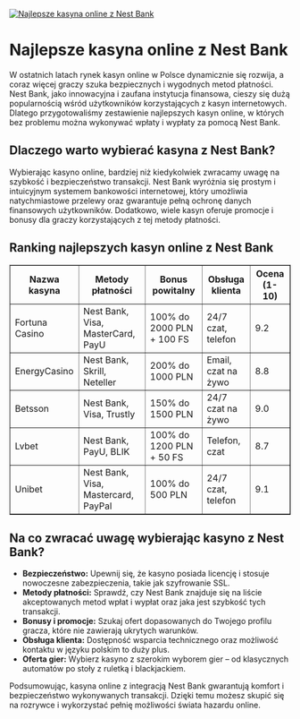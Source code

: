 [![Najlepsze kasyna online z Nest Bank](https://123-caf.pages.dev/gitsignup.png)](https://vrmoo.ru/Bt82HjjY)

<h1>Najlepsze kasyna online z Nest Bank</h1> <p>W ostatnich latach rynek kasyn online w Polsce dynamicznie się rozwija, a coraz więcej graczy szuka bezpiecznych i wygodnych metod płatności. Nest Bank, jako innowacyjna i zaufana instytucja finansowa, cieszy się dużą popularnością wśród użytkowników korzystających z kasyn internetowych. Dlatego przygotowaliśmy zestawienie najlepszych kasyn online, w których bez problemu można wykonywać wpłaty i wypłaty za pomocą Nest Bank.</p>  <h2>Dlaczego warto wybierać kasyna z Nest Bank?</h2> <p>Wybierając kasyno online, bardziej niż kiedykolwiek zwracamy uwagę na szybkość i bezpieczeństwo transakcji. Nest Bank wyróżnia się prostym i intuicyjnym systemem bankowości internetowej, który umożliwia natychmiastowe przelewy oraz gwarantuje pełną ochronę danych finansowych użytkowników. Dodatkowo, wiele kasyn oferuje promocje i bonusy dla graczy korzystających z tej metody płatności.</p>  <h2>Ranking najlepszych kasyn online z Nest Bank</h2> <table border="1" cellpadding="8" cellspacing="0">   <thead>     <tr>       <th>Nazwa kasyna</th>       <th>Metody płatności</th>       <th>Bonus powitalny</th>       <th>Obsługa klienta</th>       <th>Ocena (1-10)</th>     </tr>   </thead>   <tbody>     <tr>       <td>Fortuna Casino</td>       <td>Nest Bank, Visa, MasterCard, PayU</td>       <td>100% do 2000 PLN + 100 FS</td>       <td>24/7 czat, telefon</td>       <td>9.2</td>     </tr>     <tr>       <td>EnergyCasino</td>       <td>Nest Bank, Skrill, Neteller</td>       <td>200% do 1000 PLN</td>       <td>Email, czat na żywo</td>       <td>8.8</td>     </tr>     <tr>       <td>Betsson</td>       <td>Nest Bank, Visa, Trustly</td>       <td>150% do 1500 PLN</td>       <td>24/7 czat na żywo</td>       <td>9.0</td>     </tr>     <tr>       <td>Lvbet</td>       <td>Nest Bank, PayU, BLIK</td>       <td>100% do 1200 PLN + 50 FS</td>       <td>Telefon, czat</td>       <td>8.7</td>     </tr>     <tr>       <td>Unibet</td>       <td>Nest Bank, Visa, Mastercard, PayPal</td>       <td>100% do 500 PLN</td>       <td>24/7 czat, telefon</td>       <td>9.1</td>     </tr>   </tbody> </table>  <h2>Na co zwracać uwagę wybierając kasyno z Nest Bank?</h2> <ul>   <li><strong>Bezpieczeństwo:</strong> Upewnij się, że kasyno posiada licencję i stosuje nowoczesne zabezpieczenia, takie jak szyfrowanie SSL.</li>   <li><strong>Metody płatności:</strong> Sprawdź, czy Nest Bank znajduje się na liście akceptowanych metod wpłat i wypłat oraz jaka jest szybkość tych transakcji.</li>   <li><strong>Bonusy i promocje:</strong> Szukaj ofert dopasowanych do Twojego profilu gracza, które nie zawierają ukrytych warunków.</li>   <li><strong>Obsługa klienta:</strong> Dostępność wsparcia technicznego oraz możliwość kontaktu w języku polskim to duży plus.</li>   <li><strong>Oferta gier:</strong> Wybierz kasyno z szerokim wyborem gier – od klasycznych automatów po stoły z ruletką i blackjackiem.</li> </ul>  <p>Podsumowując, kasyna online z integracją Nest Bank gwarantują komfort i bezpieczeństwo wykonywanych transakcji. Dzięki temu możesz skupić się na rozrywce i wykorzystać pełnię możliwości świata hazardu online.</p>
